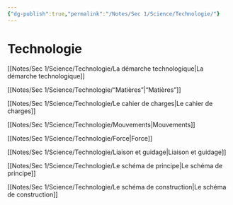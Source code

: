 ```yaml
---
{"dg-publish":true,"permalink":"/Notes/Sec 1/Science/Technologie/"}
---
```


# Technologie

[[Notes/Sec 1/Science/Technologie/La démarche technologique\|La démarche technologique]]

[[Notes/Sec 1/Science/Technologie/“Matières”\|“Matières”]]

[[Notes/Sec 1/Science/Technologie/Le cahier de charges\|Le cahier de charges]]

[[Notes/Sec 1/Science/Technologie/Mouvements\|Mouvements]]

[[Notes/Sec 1/Science/Technologie/Force\|Force]]

[[Notes/Sec 1/Science/Technologie/Liaison et guidage\|Liaison et guidage]]

[[Notes/Sec 1/Science/Technologie/Le schéma de principe\|Le schéma de principe]]

[[Notes/Sec 1/Science/Technologie/Le schéma de construction\|Le schéma de construction]]